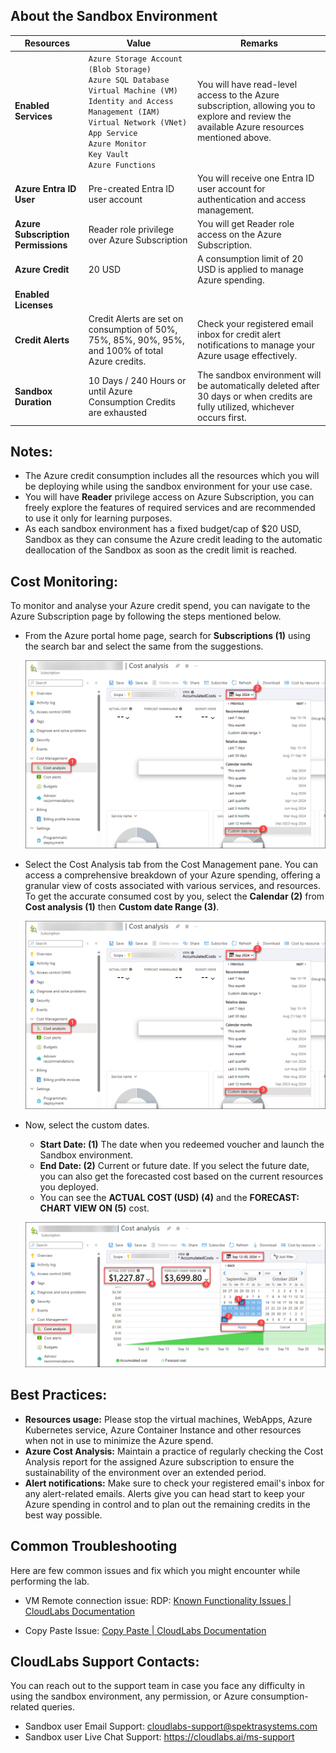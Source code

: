 ## About the Sandbox Environment

| Resources | Value | Remarks |
| --- | --- | --- |
| **Enabled Services** | `Azure Storage Account (Blob Storage)` <br> `Azure SQL Database` <br> `Virtual Machine (VM)` <br> `Identity and Access Management (IAM)` <br> `Virtual Network (VNet)` <br> `App Service` <br> `Azure Monitor` <br> `Key Vault` <br> `Azure Functions` | You will have read-level access to the Azure subscription, allowing you to explore and review the available Azure resources mentioned above. |
| **Azure Entra ID User** | Pre-created Entra ID user account | You will receive one Entra ID user account for authentication and access management. |
| **Azure Subscription Permissions** | Reader role privilege over Azure Subscription | You will get Reader role access on the Azure Subscription. |
| **Azure Credit** | 20 USD | A consumption limit of 20 USD is applied to manage Azure spending. |
| **Enabled Licenses** |  |
| **Credit Alerts** | Credit Alerts are set on consumption of 50%, 75%, 85%, 90%, 95%, and 100% of total Azure credits. | Check your registered email inbox for credit alert notifications to manage your Azure usage effectively. |
| **Sandbox Duration** | 10 Days / 240 Hours or until Azure Consumption Credits are exhausted | The sandbox environment will be automatically deleted after 30 days or when credits are fully utilized, whichever occurs first. |


## Notes:
* The Azure credit consumption includes all the resources which you will be deploying while using the sandbox environment for your use case. 
* You will have **Reader** privilege access on Azure Subscription, you can freely explore the features of required services and are recommended to use it only for learning purposes. 
* As each sandbox environment has a fixed budget/cap of $20 USD, Sandbox as they can consume the Azure credit leading to the automatic deallocation of the Sandbox as soon as the credit limit is reached.  

## Cost Monitoring:
To monitor and analyse your Azure credit spend, you can navigate to the Azure Subscription page by following the steps mentioned below.
+ From the Azure portal home page, search for **Subscriptions (1)** using the search bar and select the same from the suggestions.
  
  ![](media/costanlysis.png)
  
+ Select the Cost Analysis tab from the Cost Management pane. You can access a comprehensive breakdown of your Azure spending, offering a granular view of costs associated with various services, and resources. To get the accurate consumed cost by you, select the **Calendar (2)** from **Cost analysis (1)**  then **Custom date Range (3)**.

   ![](media/costanlysis.png)

+ Now, select the custom dates.
    + **Start Date: (1)** The date when you redeemed voucher and launch the Sandbox environment.
    + **End Date: (2)** Current or future date. If you select the future date, you can also get the forecasted cost based on the current resources you deployed.
    + You can see the **ACTUAL COST (USD) (4)** and the **FORECAST: CHART VIEW ON (5)** cost.

   ![](media/costanylysis-02.png)

## Best Practices:
+ **Resources usage:** Please stop the virtual machines, WebApps, Azure Kubernetes service, Azure Container Instance and other resources when not in use to minimize the Azure spend.
+ **Azure Cost Analysis:** Maintain a practice of regularly checking the Cost Analysis report for the assigned Azure subscription to ensure the sustainability of the environment over an extended period.
+ **Alert notifications:** Make sure to check your registered email's inbox for any alert-related emails. Alerts give you can head start to keep your Azure spending in control and to plan out the remaining credits in the best way possible.

## Common Troubleshooting

Here are few common issues and fix which you might encounter while performing the lab.

- VM Remote connection issue: RDP: [Known Functionality Issues | CloudLabs Documentation](https://docs.cloudlabs.ai/Learner/Troubleshooting/RDP/)

- Copy Paste Issue: [Copy Paste | CloudLabs Documentation](https://docs.cloudlabs.ai/Learner/Troubleshooting/CopyPaste/)

## CloudLabs Support Contacts:
You can reach out to the support team in case you face any difficulty in using the sandbox environment, any permission, or Azure consumption-related queries.

* Sandbox user Email Support:  cloudlabs-support@spektrasystems.com
* Sandbox user Live Chat Support: https://cloudlabs.ai/ms-support



